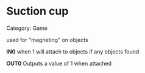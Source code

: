 # Suction cup
Category: Game

used for "magneting" on objects

**IN0** when 1 will attach to objects if any objects found

**OUT0** Outputs a value of 1 when attached